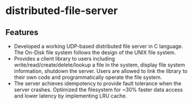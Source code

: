 # distributed-file-server
## Features 
- Developed a working UDP-based distributed file server in C language. The On-Disk file system follows the design of the UNIX file system.
- Provides a client library to users including write/read/create/delete/lookup a file in the system, display file system information, shutdown the server. Users are allowed to link the library to their own code and programmatically operate the file system.
- The server achieves idempotency to provide fault tolerance when the server crashes. Optimized the filesystem for ~30% faster data access and lower latency by implementing LRU cache.

